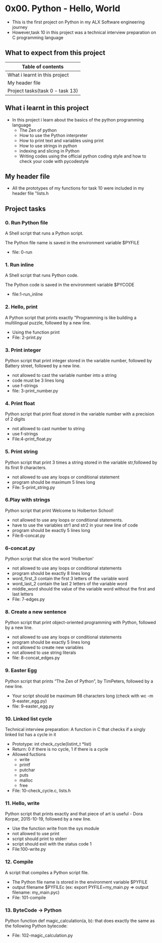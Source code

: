 # 0x00. Python - Hello, World
- This is the first project on Python in my ALX Software engineering journey
- However,task 10 in this project was a technical interview preparation on C programming language
## What to expect from this project
|        Table of contents           | 
| -----------------------------------| 
|   What i learnt in this project    |
|        My header file              |
|   Project tasks(task 0 - task 13)  |


## What i learnt in this project
- In this project i learn about the basics of the python programming language
    - The Zen of python
    - How to use the Python interpreter
    - How to print text and variables using print
    - How to use strings in python
    - indexing and slicing in Python
    - Writing codes using the official python coding style and how to check your code with pycodestyle

## My header file
- All the prototypes of my functions for task 10 were included in my header file "lists.h

## Project tasks
### 0. Run Python file
A Shell script that runs a Python script.

The Python file name is saved in the environment variable $PYFILE
- file: 0-run

### 1. Run inline
A Shell script that runs Python code.

The Python code is saved in the environment variable $PYCODE
- file:1-run_inline

### 2. Hello, print
A Python script that prints exactly "Programming is like building a multilingual puzzle, followed by a new line.
- Using the function print
- File: 2-print.py

### 3. Print integer
Python script that print integer stored in the variable number, followed by Battery street, followed by a new line.
- not allowed to cast the variable number into a string
- code must be 3 lines long
- use f-strings 
- file: 3-print_number.py

### 4. Print float
Python script that print float stored in the variable number with a precision of 2 digits
- not allowed to cast number to string
- use f-strings
- File:4-print_float.py

### 5. Print string
Python script that print 3 times a string stored in the variable str,followed by its first 9 characters.
- not allowed to use any loops or conditional statement
- program should be maximum 5 lines long
- File: 5-print_string.py

### 6.Play with strings
Python script that print Welcome to Holberton School!
- not allowed to use any loops or conditional statements.
- have to use the variables str1 and str2 in your new line of code
- program should be exactly 5 lines long
- File:6-concat.py

### 6-concat.py
Python script that slice the word 'Holberton'
- not allowed to use any loops or conditional statements
- program should be exactly 8 lines long
- word_first_3  contain the first 3 letters of the variable word
- word_last_2  contain the last 2 letters of the variable word
- middle_word should the value of the variable word without the first and last letters
- File: 7-edges.py

### 8. Create a new sentence
Python script that print object-oriented programming with Python, followed by a new line.
- not allowed to use any loops or conditional statements
- program should be exactly 5 lines long
- not allowed to create new variables
- not allowed to use string literals
- file: 8-concat_edges.py

### 9. Easter Egg
Python script that prints “The Zen of Python”, by TimPeters, followed by a new line.
- Your script should be maximum 98 characters long (check with wc -m 9-easter_egg.py)
- file: 9-easter_egg.py

### 10. Linked list cycle
Technical interview preparation:
A function in C that checks if a singly linked list has a cycle in it
- Prototype: int check_cycle(listint_t *list)
- Return: 0 if there is no cycle, 1 if there is a cycle
- Allowed fuctions
   - write
   - printf
   - putchar
   - puts 
   - malloc 
   - free
- File: 10-check_cycle.c, lists.h

### 11. Hello, write
Python script that prints exactly and that piece of art is useful - Dora Korpar, 2015-10-19, followed by a new line.
- Use the function write from the sys module
- not allowed to use print
- script should print to stderr
- script should exit with the status code 1
- File:100-write.py

### 12. Compile
 A script that compiles a Python script file.
- The Python file name is stored in the environment variable $PYFILE
- output filename  $PYFILEc (ex: export PYFILE=my_main.py => output filename: my_main.pyc)
- File: 101-compile

### 13. ByteCode -> Python 
Python function def magic_calculation(a, b): that does exactly the same as the following Python bytecode:


- File: 102-magic_calculation.py


